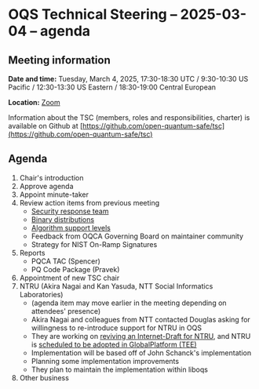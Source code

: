 # OQS Technical Steering – 2025-03-04 – agenda

## Meeting information

**Date and time:** Tuesday, March 4, 2025, 17:30-18:30 UTC / 9:30-10:30 US Pacific / 12:30-13:30 US Eastern / 18:30-19:00 Central European

**Location:** [Zoom](https://zoom-lfx.platform.linuxfoundation.org/meeting/97542474419?password=d47c69ba-4c2f-40dc-9178-1ebf76366563)

Information about the TSC (members, roles and responsibilities, charter) is available on Github at [https://github.com/open-quantum-safe/tsc](https://github.com/open-quantum-safe/tsc)

## Agenda

1. Chair's introduction
2. Approve agenda
3. Appoint minute-taker
4. Review action items from previous meeting
	- [Security response team](https://github.com/open-quantum-safe/tsc/issues/60)
	- [Binary distributions](https://github.com/orgs/open-quantum-safe/discussions/1625#discussioncomment-11751301)
	- [Algorithm support levels](https://github.com/open-quantum-safe/liboqs/issues/2045)
	- Feedback from OQCA Governing Board on maintainer community
	- Strategy for NIST On-Ramp Signatures
5. Reports
	- PQCA TAC (Spencer)
	- PQ Code Package (Pravek)
6. Appointment of new TSC chair
7. NTRU (Akira Nagai and Kan Yasuda, NTT Social Informatics Laboratories)
	- (agenda item may move earlier in the meeting depending on attendees' presence)
	- Akira Nagai and colleagues from NTT contacted Douglas asking for willingness to re-introduce support for NTRU in OQS
	- They are working on [reviving an Internet-Draft for NTRU](https://github.com/mesur-io/ntru-key-encapsulation/pull/7/files), and NTRU is [scheduled to be adopted in GlobalPlatform (TEE)](https://globalplatform.org/wp-content/uploads/2023/07/GPD_TEE_InternalCoreAPI_Spec_v1.3.1.35_PublicRvw.pdf)
	- Implementation will be based off of John Schanck's implementation
	- Planning some implementation improvements
	- They plan to maintain the implementation within liboqs
8. Other business
